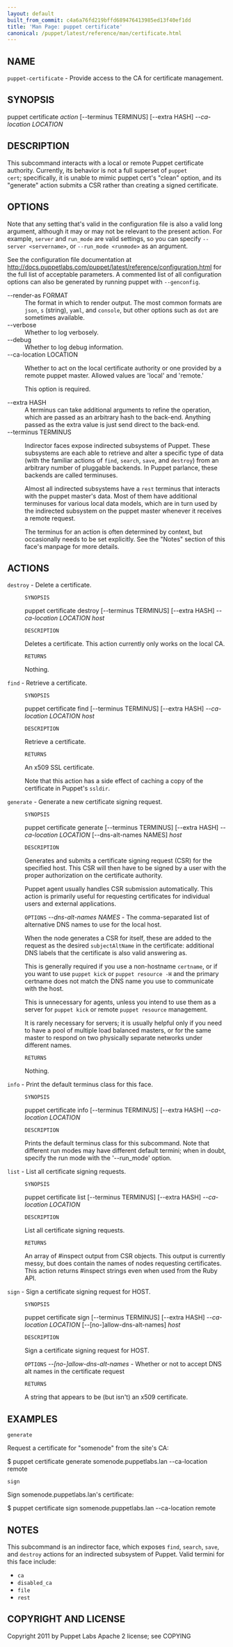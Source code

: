 ```yaml
---
layout: default
built_from_commit: c4a6a76fd219bffd689476413985ed13f40ef1dd
title: 'Man Page: puppet certificate'
canonical: /puppet/latest/reference/man/certificate.html
---
```


<div class='mp'>
<h2 id="NAME">NAME</h2>
<p class="man-name">
  <code>puppet-certificate</code> - <span class="man-whatis">Provide access to the CA for certificate management.</span>
</p>

<h2 id="SYNOPSIS">SYNOPSIS</h2>

<p>puppet certificate <var>action</var> [--terminus TERMINUS]
[--extra HASH]
<var>--ca-location LOCATION</var></p>

<h2 id="DESCRIPTION">DESCRIPTION</h2>

<p>This subcommand interacts with a local or remote Puppet certificate
authority. Currently, its behavior is not a full superset of <code>puppet
cert</code>; specifically, it is unable to mimic puppet cert's "clean" option,
and its "generate" action submits a CSR rather than creating a
signed certificate.</p>

<h2 id="OPTIONS">OPTIONS</h2>

<p>Note that any setting that's valid in the configuration
file is also a valid long argument, although it may or may not be
relevant to the present action. For example, <code>server</code> and <code>run_mode</code> are valid
settings, so you can specify <code>--server &lt;servername></code>, or
<code>--run_mode &lt;runmode></code> as an argument.</p>

<p>See the configuration file documentation at
<a href="http://docs.puppetlabs.com/puppet/latest/reference/configuration.html" data-bare-link="true">http://docs.puppetlabs.com/puppet/latest/reference/configuration.html</a> for the
full list of acceptable parameters. A commented list of all
configuration options can also be generated by running puppet with
<code>--genconfig</code>.</p>

<dl>
<dt>--render-as FORMAT</dt><dd>The format in which to render output. The most common formats are <code>json</code>,
<code>s</code> (string), <code>yaml</code>, and <code>console</code>, but other options such as <code>dot</code> are
sometimes available.</dd>
<dt>--verbose</dt><dd>Whether to log verbosely.</dd>
<dt class="flush">--debug</dt><dd>Whether to log debug information.</dd>
<dt>--ca-location LOCATION</dt><dd><p>Whether to act on the local certificate authority or one provided by a
remote puppet master. Allowed values are 'local' and 'remote.'</p>

<p>This option is required.</p></dd>
<dt>--extra HASH</dt><dd>A terminus can take additional arguments to refine the operation, which
are passed as an arbitrary hash to the back-end.  Anything passed as
the extra value is just send direct to the back-end.</dd>
<dt>--terminus TERMINUS</dt><dd><p>Indirector faces expose indirected subsystems of Puppet. These
subsystems are each able to retrieve and alter a specific type of data
(with the familiar actions of <code>find</code>, <code>search</code>, <code>save</code>, and <code>destroy</code>)
from an arbitrary number of pluggable backends. In Puppet parlance,
these backends are called terminuses.</p>

<p>Almost all indirected subsystems have a <code>rest</code> terminus that interacts
with the puppet master's data. Most of them have additional terminuses
for various local data models, which are in turn used by the indirected
subsystem on the puppet master whenever it receives a remote request.</p>

<p>The terminus for an action is often determined by context, but
occasionally needs to be set explicitly. See the "Notes" section of this
face's manpage for more details.</p></dd>
</dl>


<h2 id="ACTIONS">ACTIONS</h2>

<dl>
<dt><code>destroy</code> - Delete a certificate.</dt><dd><p><code>SYNOPSIS</code></p>

<p>puppet certificate destroy [--terminus TERMINUS]
[--extra HASH]
<var>--ca-location LOCATION</var>
<var>host</var></p>

<p><code>DESCRIPTION</code></p>

<p>Deletes a certificate. This action currently only works on the local CA.</p>

<p><code>RETURNS</code></p>

<p>Nothing.</p></dd>
<dt><code>find</code> - Retrieve a certificate.</dt><dd><p><code>SYNOPSIS</code></p>

<p>puppet certificate find [--terminus TERMINUS]
[--extra HASH]
<var>--ca-location LOCATION</var>
<var>host</var></p>

<p><code>DESCRIPTION</code></p>

<p>Retrieve a certificate.</p>

<p><code>RETURNS</code></p>

<p>An x509 SSL certificate.</p>

<p>Note that this action has a side effect of caching a copy of the
certificate in Puppet's <code>ssldir</code>.</p></dd>
<dt><code>generate</code> - Generate a new certificate signing request.</dt><dd><p><code>SYNOPSIS</code></p>

<p>puppet certificate generate [--terminus TERMINUS]
[--extra HASH]
<var>--ca-location LOCATION</var>
[--dns-alt-names NAMES]
<var>host</var></p>

<p><code>DESCRIPTION</code></p>

<p>Generates and submits a certificate signing request (CSR) for the
specified host. This CSR will then have to be signed by a user
with the proper authorization on the certificate authority.</p>

<p>Puppet agent usually handles CSR submission automatically. This action is
primarily useful for requesting certificates for individual users and
external applications.</p>

<p><code>OPTIONS</code>
<var>--dns-alt-names NAMES</var> -
The comma-separated list of alternative DNS names to use for the local host.</p>

<p>When the node generates a CSR for itself, these are added to the request
as the desired <code>subjectAltName</code> in the certificate: additional DNS labels
that the certificate is also valid answering as.</p>

<p>This is generally required if you use a non-hostname <code>certname</code>, or if you
want to use <code>puppet kick</code> or <code>puppet resource -H</code> and the primary certname
does not match the DNS name you use to communicate with the host.</p>

<p>This is unnecessary for agents, unless you intend to use them as a server for
<code>puppet kick</code> or remote <code>puppet resource</code> management.</p>

<p>It is rarely necessary for servers; it is usually helpful only if you need to
have a pool of multiple load balanced masters, or for the same master to
respond on two physically separate networks under different names.</p>

<p><code>RETURNS</code></p>

<p>Nothing.</p></dd>
<dt><code>info</code> - Print the default terminus class for this face.</dt><dd><p><code>SYNOPSIS</code></p>

<p>puppet certificate info [--terminus TERMINUS]
[--extra HASH]
<var>--ca-location LOCATION</var></p>

<p><code>DESCRIPTION</code></p>

<p>Prints the default terminus class for this subcommand. Note that different
run modes may have different default termini; when in doubt, specify the
run mode with the '--run_mode' option.</p></dd>
<dt><code>list</code> - List all certificate signing requests.</dt><dd><p><code>SYNOPSIS</code></p>

<p>puppet certificate list [--terminus TERMINUS]
[--extra HASH]
<var>--ca-location LOCATION</var></p>

<p><code>DESCRIPTION</code></p>

<p>List all certificate signing requests.</p>

<p><code>RETURNS</code></p>

<p>An array of #inspect output from CSR objects. This output is
currently messy, but does contain the names of nodes requesting
certificates. This action returns #inspect strings even when used
from the Ruby API.</p></dd>
<dt><code>sign</code> - Sign a certificate signing request for HOST.</dt><dd><p><code>SYNOPSIS</code></p>

<p>puppet certificate sign [--terminus TERMINUS]
[--extra HASH]
<var>--ca-location LOCATION</var>
[--[no-]allow-dns-alt-names]
<var>host</var></p>

<p><code>DESCRIPTION</code></p>

<p>Sign a certificate signing request for HOST.</p>

<p><code>OPTIONS</code>
<var>--[no-]allow-dns-alt-names</var> -
Whether or not to accept DNS alt names in the certificate request</p>

<p><code>RETURNS</code></p>

<p>A string that appears to be (but isn't) an x509 certificate.</p></dd>
</dl>


<h2 id="EXAMPLES">EXAMPLES</h2>

<p><code>generate</code></p>

<p>Request a certificate for "somenode" from the site's CA:</p>

<p>$ puppet certificate generate somenode.puppetlabs.lan --ca-location remote</p>

<p><code>sign</code></p>

<p>Sign somenode.puppetlabs.lan's certificate:</p>

<p>$ puppet certificate sign somenode.puppetlabs.lan --ca-location remote</p>

<h2 id="NOTES">NOTES</h2>

<p>This subcommand is an indirector face, which exposes <code>find</code>, <code>search</code>, <code>save</code>,
and <code>destroy</code> actions for an indirected subsystem of Puppet. Valid termini for
this face include:</p>

<ul>
<li><code>ca</code></li>
<li><code>disabled_ca</code></li>
<li><code>file</code></li>
<li><code>rest</code></li>
</ul>


<h2 id="COPYRIGHT-AND-LICENSE">COPYRIGHT AND LICENSE</h2>

<p>Copyright 2011 by Puppet Labs
Apache 2 license; see COPYING</p>

</div>
